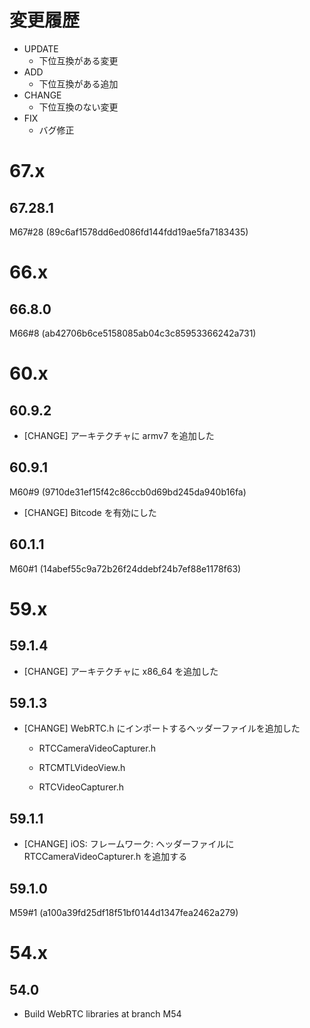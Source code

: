 # 変更履歴

- UPDATE
    - 下位互換がある変更
- ADD
    - 下位互換がある追加
- CHANGE
    - 下位互換のない変更
- FIX
    - バグ修正

# 67.x

## 67.28.1

M67#28 (89c6af1578dd6ed086fd144fdd19ae5fa7183435)

# 66.x

## 66.8.0

M66#8 (ab42706b6ce5158085ab04c3c85953366242a731)

# 60.x

## 60.9.2

- [CHANGE] アーキテクチャに armv7 を追加した

## 60.9.1

M60#9 (9710de31ef15f42c86ccb0d69bd245da940b16fa)

- [CHANGE] Bitcode を有効にした

## 60.1.1

M60#1 (14abef55c9a72b26f24ddebf24b7ef88e1178f63)

# 59.x

## 59.1.4

- [CHANGE] アーキテクチャに x86_64 を追加した

## 59.1.3

- [CHANGE] WebRTC.h にインポートするヘッダーファイルを追加した

  - RTCCameraVideoCapturer.h

  - RTCMTLVideoView.h

  - RTCVideoCapturer.h

## 59.1.1

- [CHANGE] iOS: フレームワーク: ヘッダーファイルに RTCCameraVideoCapturer.h を追加する

## 59.1.0

M59#1 (a100a39fd25df18f51bf0144d1347fea2462a279)

# 54.x

## 54.0

- Build WebRTC libraries at branch M54
